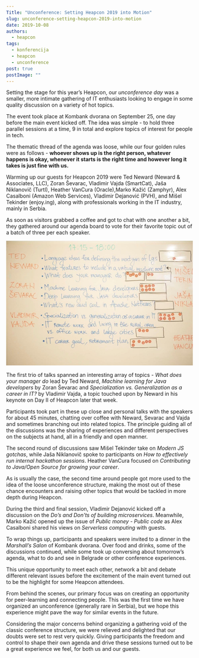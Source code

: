 ```yaml
---
Title: "Unconference: Setting Heapcon 2019 into Motion"
slug: unconference-setting-heapcon-2019-into-motion
date: 2019-10-08
authors:
  - heapcon
tags:
  - konferencija
  - heapcon
  - unconference
post: true
postImage: ""
---
```


Setting the stage for this year’s Heapcon, our *unconference day* was a smaller, more intimate gathering of IT enthusiasts looking to engage in some quality discussion on a variety of hot topics.

The event took place at Kombank dvorana on September 25, one day before the main event kicked off. The idea was simple - to hold three parallel sessions at a time, 9 in total and explore topics of interest for people in tech.

The thematic thread of the agenda was loose, while our four golden rules were as follows - **whoever shows up is the right person, whatever happens is okay, whenever it starts is the right time and however long it takes is just fine with us.**

Warming up our guests for Heapcon 2019 were Ted Neward (Neward & Associates, LLC), Zoran Ševarac, Vladimir Vajda (SmartCat), Jaša Niklanovič (Turtl), Heather VanCura (Oracle),Marko Kažić (Zamphyr), Alex Casalboni (Amazon Web Services), Vladimir Dejanović (PVH), and Mišel Tekinder (enjoy.ing), along with professionals working in the IT industry, mainly in Serbia.

As soon as visitors grabbed a coffee and got to chat with one another a bit, they gathered around our agenda board to vote for their favorite topic out of a batch of three per each speaker.

![](untable.jpg)

The first trio of talks spanned an interesting array of topics - *What does your manager do* lead by Ted Neward, *Machine learning for Java developers* by Zoran Ševarac and *Specialization vs. Generalization as a career in IT?* by Vladimir Vajda, a topic touched upon by Neward in his keynote on Day II of Heapcon later that week.

Participants took part in these up close and personal talks with the speakers for about 45 minutes, chatting over coffee with Neward, Sevarac and Vajda and sometimes branching out into related topics. The principle guiding all of the discussions was the sharing of experiences and different perspectives on the subjects at hand, all in a friendly and open manner.

The second round of discussions saw Mišel Tekinder take on *Modern JS gotchas*, while Jaša Niklanovič spoke to participants on *How to effectively run internal hackathon sessions*. Heather VanCura focused on *Contributing to Java/Open Source for growing your career*.

As is usually the case, the second time around people got more used to the idea of the loose unconference structure, making the most out of these chance encounters and raising other topics that would be tackled in more depth during Heapcon.

During the third and final session, Vladimir Dejanović kicked off a discussion on the *Do’s and Don'ts of building microservices*. Meanwhile, Marko Kažić opened up the issue of *Public money - Public code* as Alex Casalboni shared his views on *Serverless computing* with guests.

To wrap things up, participants and speakers were invited to a dinner in the *Marshall’s Salon* of Kombank dvorana. Over food and drinks, some of the discussions continued, while some took up conversing about tomorrow’s agenda, what to do and see in Belgrade or other conference experiences.

This unique opportunity to meet each other, network a bit and debate different relevant issues before the excitement of the main event turned out to be the highlight for some Heapcon attendees.

From behind the scenes, our primary focus was on creating an opportunity for peer-learning and connecting people. This was the first time we have organized an unconference (generally rare in Serbia), but we hope this experience might pave the way for similar events in the future.

Considering the major concerns behind organizing a gathering void of the classic conference structure, we were relieved and delighted that our doubts were set to rest very quickly. Giving participants the freedom and control to shape their own agenda and drive these sessions turned out to be a great experience we feel, for both us and our guests.